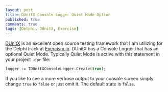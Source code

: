 ```yaml
---
layout: post
title: DUnitX Console Logger Quiet Mode Option
published: true
comments: true
tags: [Delphi, DUnitX, Exercism]
---
```


<a href="https://github.com/VSoftTechnologies/DUnitX" target='blank'>DUnitX</a> is an excellent open source testing framework that I am utilizing for the Delphi track at <a href="http://www.exercism.io/" target='blank'>Exercism.io</a>.  DUnitX has a Console Logger that has an optional Quiet Mode.  Typically Quiet Mode is active with this statement in your project `.dpr` file:

```pascal
logger := TDUnitXConsoleLogger.Create(true);
```

If you like to see a more verbose output to your console screen simply change `true` to `false` or just omit it.  The default state is `false`. 

 
